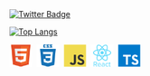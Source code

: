  <div id="badges">
    <a href="https://twitter.com/brdy_eth"><img src="https://img.shields.io/badge/Twitter-blue?style=for-the-badge&logo=twitter&logoColor=white" alt="Twitter Badge"/></a> 
    <img src="https://komarev.com/ghpvc/?brodyhughes&style=flat-square&color=blue" alt=""/>
 </div>

[![Top Langs](https://github-readme-stats.vercel.app/api/top-langs/?username=brodyhughes&layout=compact&theme=vision-friendly-dark)](https://github.com/anuraghazra/github-readme-stats)

<div>
  <img src="https://github.com/devicons/devicon/blob/master/icons/html5/html5-original.svg" title="HTML5" alt="HTML" width="40" height="40"/>&nbsp; 
  <img src="https://github.com/devicons/devicon/blob/master/icons/css3/css3-plain-wordmark.svg"  title="CSS3" alt="CSS" width="40" height="40"/>&nbsp;
  <img src="https://github.com/devicons/devicon/blob/master/icons/javascript/javascript-original.svg" title="JavaScript" alt="JavaScript" width="40" height="40"/>&nbsp;
  <img src="https://github.com/devicons/devicon/blob/master/icons/react/react-original-wordmark.svg" title="React" alt="React" width="40" height="40"/>&nbsp;
  <img src="https://github.com/devicons/devicon/blob/master/icons/typescript/typescript-original.svg" title="TypeScipt" alt="TypeScipt" width="40" height="40"/>
</div>
 
